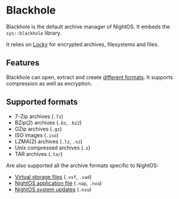 # Blackhole

Blackhole is the default archive manager of NightOS. It embeds the `sys::blackhole` library.

It relies on [Locky](Locky.md) for encrypted archives, filesystems and files.

## Features

Blackhole can open, extract and create [different formats](#supported-formats). It supports compression as well as encryption.

## Supported formats

* 7-Zip archives (`.7z`)
* BZip(2) archives (`.bz`, `.bz2`)
* GZip archives (`.gz`)
* ISO images (`.iso`)
* LZMA(2) archives (`.lz`, `.xz`)
* Unix compressed archives (`.z`)
* TAR archives (`.tar`)

Are also supported all the archive formats specific to NightOS:

* [Virtual storage files](../technical/file-formats.md#virtual-storages) (`.vsf`, `.vad`)
* [NightOS application file](../technical/file-formats.md#application-packages) (`.nap`, `.nva`)
* [NightOS system updates](../technical/file-formats.md#system-updates) (`.nsu`)

